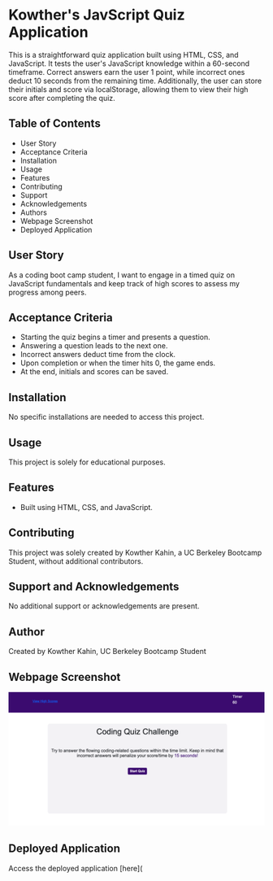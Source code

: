 # Kowther's JavScript Quiz Application

This is a straightforward quiz application built using HTML, CSS, and JavaScript. It tests the user's JavaScript knowledge within a 60-second timeframe. Correct answers earn the user 1 point, while incorrect ones deduct 10 seconds from the remaining time. Additionally, the user can store their initials and score via localStorage, allowing them to view their high score after completing the quiz.

## Table of Contents

- User Story
- Acceptance Criteria
- Installation
- Usage
- Features
- Contributing
- Support
- Acknowledgements
- Authors
- Webpage Screenshot
- Deployed Application

## User Story

As a coding boot camp student, I want to engage in a timed quiz on JavaScript fundamentals and keep track of high scores to assess my progress among peers.

## Acceptance Criteria

- Starting the quiz begins a timer and presents a question.
- Answering a question leads to the next one.
- Incorrect answers deduct time from the clock.
- Upon completion or when the timer hits 0, the game ends.
- At the end, initials and scores can be saved.

## Installation

No specific installations are needed to access this project.

## Usage

This project is solely for educational purposes.

## Features

- Built using HTML, CSS, and JavaScript.

## Contributing

This project was solely created by Kowther Kahin, a UC Berkeley Bootcamp Student, without additional contributors.

## Support and Acknowledgements

No additional support or acknowledgements are present.

## Author

Created by Kowther Kahin, UC Berkeley Bootcamp Student

## Webpage Screenshot

![Initial screen](assets/img/1..png)
## Deployed Application

Access the deployed application [here](